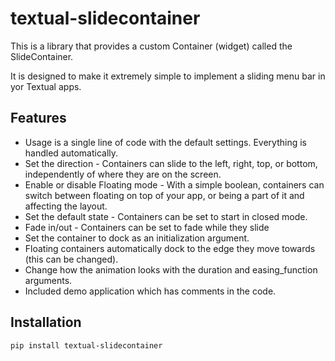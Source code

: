 # textual-slidecontainer

This is a library that provides a custom Container (widget) called the SlideContainer.

It is designed to make it extremely simple to implement a sliding menu bar in yor Textual apps.

## Features

- Usage is a single line of code with the default settings. Everything is handled automatically.
- Set the direction - Containers can slide to the left, right, top, or bottom, independently of where they are on the screen.
- Enable or disable Floating mode - With a simple boolean, containers can switch between floating on top of your app, or being a part of it and affecting the layout.
- Set the default state - Containers can be set to start in closed mode.
- Fade in/out - Containers can be set to fade while they slide
- Set the container to dock as an initialization argument.
- Floating containers automatically dock to the edge they move towards (this can be changed).
- Change how the animation looks with the duration and easing_function arguments.
- Included demo application which has comments in the code.

## Installation

```sh
pip install textual-slidecontainer
```

